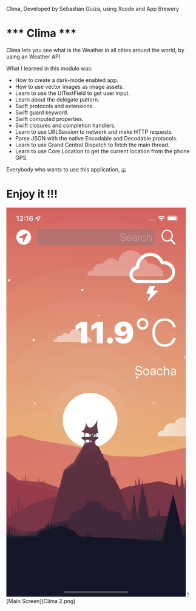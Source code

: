 
Clima, Developed by Sebastian Güiza, using Xcode and App Brewery

#  *** Clima ***

Clima lets you see what is the Weather in all cities around the world, by using an Weather API

What I learned in this module was:

* How to create a dark-mode enabled app.
* How to use vector images as image assets.
* Learn to use the UITextField to get user input. 
* Learn about the delegate pattern.
* Swift protocols and extensions. 
* Swift guard keyword. 
* Swift computed properties.
* Swift closures and completion handlers.
* Learn to use URLSession to network and make HTTP requests.
* Parse JSON with the native Encodable and Decodable protocols. 
* Learn to use Grand Central Dispatch to fetch the main thread.
* Learn to use Core Location to get the current location from the phone GPS. 

Everybody who wants to use this application, ¡¡¡ 

# Enjoy it !!!

![Main Screen](Clima.png)
![Main Screen](Clima 2.png)
